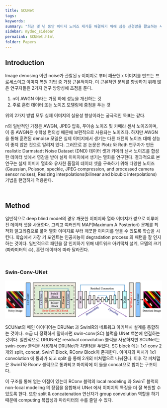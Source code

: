 ```yaml
---
title: SCUNet
tags: 
keywords:
summary: "최근 몇 년 동안 이미지 노이즈 제거를 해결하기 위해 심층 신경망을 활요하는 사례가 급증했지만 기존 방법은 대부분 AWGN, JPEG 압축 및 카메라 센서 노이즈와 같은 단순한 것은 제거할 수 있었지만 실제 이미지에서 생기는 블라인드 노이즈 제거에는 역부족이었다. 본 논문에서는 심층 신경망의 아키택처 설계 및 트레이닝 합성 데이터셋의 관점에서 이러한 문제를 해결하고자 한다. 구체적으로 swin-conv 블록을 통해 residual convolutional layer의 local modeling 과 swin transformer 블록을 통한 non-local modeling 기능을 UNet 아키텍처에 통합하는 아키택처를 사용한다. 그리고 합성 트레이닝 데이터셋은 다양한 종류의 노이즈(가우시안, 포아송, 스페클, JPEG 압축 및 처리된 카메라 센서 노이즈)를 포함하고 크기 조정 시 생기는 노이즈를 포함하는 실용적인 LR 데이터셋을 포함한다. 그리고 다양한 노이즈 기법을 순차적으로 적용하는 것이 아닌 Random 하고 double degradation stategy를 적용한다."
sidebar: mydoc_sidebar
permalink: SCUNet.html
folder: Papers
---
```


## Introduction
Image denosing 이란 noise가 관찰된 y 이미지로 부터 깨끗한 x 이미지를 만드는 프로세스이고 이미지 복원 기법 중 가장 근본적이다. 이 근본적인 문제를 향상하기 위해 많은 연구자들은 2가지 연구 방향성에 초점을 둔다. 
1. n이 AWGN 이라는 가정 하에 성능을 개선하는 것
2. 주로 훈련 데이터 또는 노이즈 모델링에 중점을 두는 것

위의 2가지 방법 모두 실제 이미지의 실용성 향상이라는 궁극적인 목표는 같다.

n의 일반적인 가정은 AWGN, JPEG 압축, 푸아송 노이즈 및 카메라 센서 노이즈이며, 이 중 AWGN은 수학성 편의성 때문에 보편적으로 사용되는 노이즈다. 하지만 AWGN을 통해 훈련된 denoise 모델은 실제 이미지에서 생기는 다른 패턴의 노이즈 대해 성능이 좋지 않은 것으로 알려져 있다. 그러므로 본 논문은 Plotz 와 Roth 연구자가 만든 realistic Darmstadt Noise Dataset (DND) 데이터 셋과 카메라 센서 노이즈를 합성한 데이터 셋에서 영감을 받아 실제 이미지에서 생기는 열화를 연구한다. 결과적으로 본 연구는 실제 이미지 열화와 유사한 품질의 데이터 셋을 구축하기 위해 다양한 노이즈(Gaussian, Poisson, speckle, JPEG compression, and processed camera sensor noises), Resizing interpolations(bilinear and bicubic interpolations) 기법을 랜덤하게 적용한다.

<br />

## Method
일반적으로 deep blind model의 경우 깨끗한 이미지와 열화 이미지가 쌍으로 이루어진 데이터 셋을 사용한다. 그리고 여러번의 MAP(Maximum A Posteriori) 문제를 최적화 알고리즘으로 풀어 열화 이미지로 부터 깨끗한 이미지를 얻을 수 있도록 학습을 시킨다. 학습에서 가장 키 포인트는 인공지능이 degradation process 의 패턴을 잘 인지하는 것이다. 일반적으로 패턴을 잘 인지하기 위해 네트워크 아키택처 설계, 모델의 크기 (파라미터의 수), 훈련 데이터에 따라 달라진다.

<br />

### Swin-Conv-UNet
<p align="center">
  <img width="" height="" src="images/SCUNet/SCUNET_ARCH.png">
</p>
SCUNet의 메인 아이디어는 DRUNet 과 SwinIR의 네트워크 아키텍처 설계를 통합하는 것이다. 조금 더 정확하게 말하자면 swin-conv(SC) 블럭을 UNet 백본에 연결하는 것이다. 일반적으로 DRUNet은 residual convolution 블럭을 사용하지만 SCUNet는 swin-conv 블럭을 사용해서 DRUNet과 차별점을 두었다. SC block 에는 1x1 conv 2개와 split, concat, SwinT Block, RConv Block이 존재한다. 이미지의 피처가 1x1 convolution 에 통과가 되고 split 을 통해 2개의 피처맵으로 나눠진다. 이후 각 피처맵은 SwinT와 Rconv 블럭으로 통과되고 마지막에 이 둘을 concat으로 합치는 구조이다. 

이 구조를 통해 얻는 이점이 있는데 RConv 블럭의 local modeling 과 SwinT 블럭의 non-local modeling 의 장점을 융합해서 UNet 에서 이미지의 특징을 더 잘 복원할 수 있도록 한다. 또한 split & concatenation 연산자가 group convolution 역할을 하기 때문에 computing 복잡성과 파라미터의 수를 줄일 수 있다.